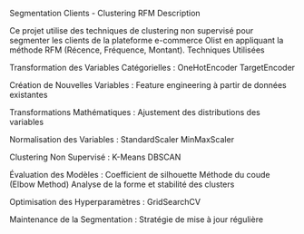 Segmentation Clients - Clustering RFM
Description

Ce projet utilise des techniques de clustering non supervisé pour segmenter les clients de la plateforme e-commerce Olist en appliquant la méthode RFM (Récence, Fréquence, Montant).
Techniques Utilisées

  Transformation des Variables Catégorielles :
        OneHotEncoder
        TargetEncoder

  Création de Nouvelles Variables :
        Feature engineering à partir de données existantes

  Transformations Mathématiques :
        Ajustement des distributions des variables

  Normalisation des Variables :
        StandardScaler
        MinMaxScaler

  Clustering Non Supervisé :
        K-Means
        DBSCAN

  Évaluation des Modèles :
        Coefficient de silhouette
        Méthode du coude (Elbow Method)
        Analyse de la forme et stabilité des clusters

  Optimisation des Hyperparamètres :
        GridSearchCV

  Maintenance de la Segmentation :
        Stratégie de mise à jour régulière
